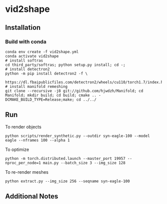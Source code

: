 # vid2shape

## Installation
### Build with conda
```
conda env create -f vid2shape.yml
conda activate vid2shape
# install softras
cd third_party/softras; python setup.py install; cd -;
# install detectron2
python -m pip install detectron2 -f \
  https://dl.fbaipublicfiles.com/detectron2/wheels/cu110/torch1.7/index.html
# install manifold remeshing
git clone --recursive -j8 git://github.com/hjwdzh/Manifold; cd Manifold; mkdir build; cd build; cmake .. -DCMAKE_BUILD_TYPE=Release;make; cd ../../
```

## Run
To render objects
```
python scripts/render_synthetic.py --outdir syn-eagle-100 --model eagle --nframes 100 --alpha 1
```
To optimize
```
python -m torch.distributed.launch --master_port 19957 --nproc_per_node=1 main.py --batch_size 3 --img_size 128
```
To re-render meshes
```
python extract.py --img_size 256 --seqname syn-eagle-100
```
## Additional Notes
